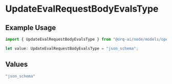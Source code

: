 # UpdateEvalRequestBodyEvalsType

## Example Usage

```typescript
import { UpdateEvalRequestBodyEvalsType } from "@orq-ai/node/models/operations";

let value: UpdateEvalRequestBodyEvalsType = "json_schema";
```

## Values

```typescript
"json_schema"
```